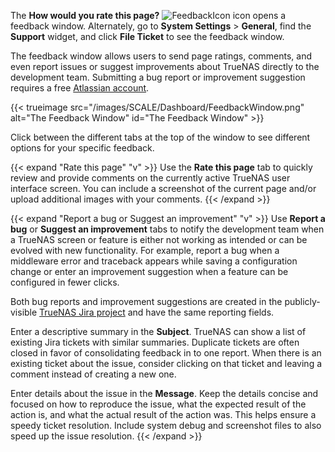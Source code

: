 &NewLine;

The **How would you rate this page?** ![FeedbackIcon](/images/SCALE/Dashboard/FeedbackIcon.png "Feedback Icon") icon opens a feedback window.
Alternately, go to **System Settings** > **General**, find the **Support** widget, and click **File Ticket** to see the feedback window.

The feedback window allows users to send page ratings, comments, and even report issues or suggest improvements about TrueNAS directly to the development team.
Submitting a bug report or improvement suggestion requires a free [Atlassian account](https://id.atlassian.com/signup).

{{< trueimage src="/images/SCALE/Dashboard/FeedbackWindow.png" alt="The Feedback Window" id="The Feedback Window" >}}

Click between the different tabs at the top of the window to see different options for your specific feedback.

{{< expand "Rate this page" "v" >}}
Use the **Rate this page** tab to quickly review and provide comments on the currently active TrueNAS user interface screen.
You can include a screenshot of the current page and/or upload additional images with your comments.
{{< /expand >}}

{{< expand "Report a bug or Suggest an improvement" "v" >}}
Use **Report a bug** or **Suggest an improvement** tabs to notify the development team when a TrueNAS screen or feature is either not working as intended or can be evolved with new functionality.
For example, report a bug when a middleware error and traceback appears while saving a configuration change or enter an improvement suggestion when a feature can be configured in fewer clicks.

Both bug reports and improvement suggestions are created in the publicly-visible [TrueNAS Jira project](https://ixsystems.atlassian.net/jira/software/c/projects/NAS/) and have the same reporting fields.

Enter a descriptive summary in the **Subject**.
TrueNAS can show a list of existing Jira tickets with similar summaries.
Duplicate tickets are often closed in favor of consolidating feedback in to one report.
When there is an existing ticket about the issue, consider clicking on that ticket and leaving a comment instead of creating a new one.

Enter details about the issue in the **Message**.
Keep the details concise and focused on how to reproduce the issue, what the expected result of the action is, and what the actual result of the action was.
This helps ensure a speedy ticket resolution.
Include system debug and screenshot files to also speed up the issue resolution.
{{< /expand >}}
